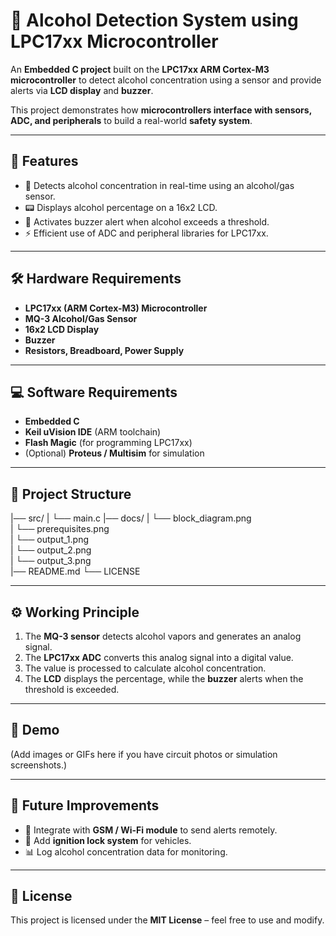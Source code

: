 # 🍺 Alcohol Detection System using LPC17xx Microcontroller

An **Embedded C project** built on the **LPC17xx ARM Cortex-M3 microcontroller** to detect alcohol concentration using a sensor and provide alerts via **LCD display** and **buzzer**.  

This project demonstrates how **microcontrollers interface with sensors, ADC, and peripherals** to build a real-world **safety system**.

---

## 📌 Features
- 🚗 Detects alcohol concentration in real-time using an alcohol/gas sensor.  
- 📟 Displays alcohol percentage on a 16x2 LCD.  
- 🚨 Activates buzzer alert when alcohol exceeds a threshold.  
- ⚡ Efficient use of ADC and peripheral libraries for LPC17xx.  

---

## 🛠️ Hardware Requirements
- **LPC17xx (ARM Cortex-M3) Microcontroller**  
- **MQ-3 Alcohol/Gas Sensor**  
- **16x2 LCD Display**  
- **Buzzer**  
- **Resistors, Breadboard, Power Supply**  

---

## 💻 Software Requirements
- **Embedded C**  
- **Keil uVision IDE** (ARM toolchain)  
- **Flash Magic** (for programming LPC17xx)  
- (Optional) **Proteus / Multisim** for simulation  

---

## 📂 Project Structure
|── src/
|   └── main.c
|── docs/
|   └── block_diagram.png  
|   └── prerequisites.png  
|   └── output_1.png  
|   └── output_2.png  
|   └── output_3.png  
|── README.md
└── LICENSE



---

## ⚙️ Working Principle
1. The **MQ-3 sensor** detects alcohol vapors and generates an analog signal.  
2. The **LPC17xx ADC** converts this analog signal into a digital value.  
3. The value is processed to calculate alcohol concentration.  
4. The **LCD** displays the percentage, while the **buzzer** alerts when the threshold is exceeded.  

---

## 📸 Demo
(Add images or GIFs here if you have circuit photos or simulation screenshots.)  

---

## 🔮 Future Improvements
- 📡 Integrate with **GSM / Wi-Fi module** to send alerts remotely.  
- 🚦 Add **ignition lock system** for vehicles.  
- 📊 Log alcohol concentration data for monitoring.  

---

## 📜 License
This project is licensed under the **MIT License** – feel free to use and modify.  

